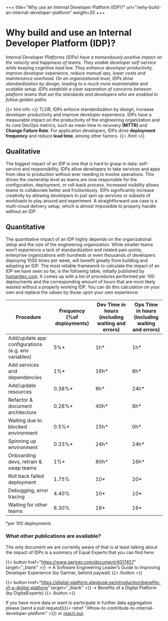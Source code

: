 +++
title="Why use an Internal Developer Platform (IDP)?"
url="/why-build-an-internal-developer-platform"
weight=20
+++

# Why build and use an Internal Developer Platform (IDP)?

_Internal Developer Platforms (IDPs) have a tremendously positive impact on the velocity and happiness of teams. They enable developer self-service while keeping  cognitive load low. They enhance developer productivity, improve developer experience, reduce manual ops, lower costs and maintenance overhead. On an organizational level, IDPs drive standardization by design, leading to a much more maintainable and scalable setup. IDPs establish a clear separation of concerns between platform teams that set the standards and developers who are enabled to follow golden paths._

{{< hint info >}}
TLDR; IDPs enforce standardization by design, increase developer productivity and improve developer experience. IDPs have a measurable impact on the productivity of the engineering organization and its core DevOps metrics, such as mean time to recovery **(MTTR)** and **Change Failure Rate**. For application developers, IDPs drive **deployment frequency** and reduce **lead time**, among other factors. 
{{< /hint >}}

## Qualitative

The biggest impact of an IDP is one that is hard to grasp in data: self-service and responsibility. IDPs allow developers to take services and apps from idea to production without ever needing to involve operations. This drives the ownership level as teams are now responsible for the configuration, deployment, or roll-back process. Increased visibility allows teams to collaborate better and frictionlessly. IDPs significantly increase creativity by allowing developers to just spin up services or subsets of workloads to play around and experiment. A straightforward use case is a multi-cloud delivery setup, which is almost impossible to properly handle without an IDP.

## Quantitative

The quantitative impact of an IDP highly depends on the organizational setup and the size of the engineering organization.
While smaller teams won’t experience a lack of standardization and related pain points, enterprise organizations with hundreds or even thousands of developers deploying 1000 times per week, will benefit greatly from building and adopting an IDP.
The most reliable framework to calculate the impact of an IDP we have seen so far, is the following table, initially published by [humanitec.com](https://humanitec.com).
It comes up with a list of procedures performed per 100 deployments and the corresponding amount of hours that are most likely wasted without a properly working IDP. You can do this calculation on your own and replace the values by those upon your own experience:

| Procedure | Frequency (%of deployments) | Dev Time in hours (including waiting and errors) | Ops Time in hours<br>(including waiting and errors) |
|---|---|---|---|
| Add/update app configurations (e.g. env variables) | 5%* | 1h* | 1h* |
| Add services and dependencies | 1%* | 16h* | 8h* |
| Add/update resources | 0.38%* | 8h* | 24h* |
| Refactor & document architecture | 0.28%* | 40h* | 8h* |
| Waiting due to blocked environment | 0.5%* | 15h* | 0h* |
| Spinning up environment | 0.33%* | 24h* | 24h* |
| Onboarding devs, retrain & swap teams | 1%* | 80h* | 16h* |
| Roll back failed deployment | 1.75% | 10* | 20* |
| Debugging, error tracing | 4.40% | 10* | 10* |
| Waiting for other teams | 6.30% | 16* | 16* |

*per 100 deployments
### What other publications are available?

The only document we are currently aware of that is at least talking about the impact of IDPs is a summary of Equal Experts that you can find here:

{{< button href="https://www.gartner.com/document/4017457" target="_blank" >}}
-> A Software Engineering Leader’s Guide to Improving Developer Experience (by Gartner, behind paywall)
{{< /button >}}

{{< button href="https://digital-platform.playbook.ee/introduction/benefits-of-a-digital-platform" target="_blank" >}}
-> Benefits of a Digital Platform (by DigitalExperts)
{{< /button >}}

If you have more data or want to participate in further data aggregation please [send a pull request]({{< relref "/#how-to-contribute-to-internal-developer-platform" >}}) or [reach out](mailto:info@internaldeveloperplatform.org).
